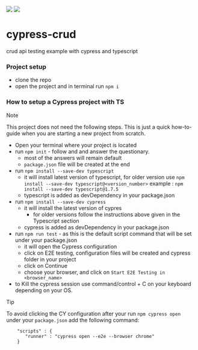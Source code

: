 [![](https://img.shields.io/badge/Typescript-blue?style=for-the-badge)](https://www.typescriptlang.org/) [![](https://img.shields.io/badge/cypress-green?style=for-the-badge)](https://www.cypress.io/)



# cypress-crud
crud api testing example with cypress and typescript

### Project setup
- clone the repo
- open the project and in terminal run `npm i`

### How to setup a Cypress project with TS

> [!NOTE]  
>This project does not need the following steps. This is just a quick how-to-guide when you are starting a new project from scratch.
- Open your terminal where your project is located
- run `npm init` - follow and and answer the questionary.
    - most of the answers will remain default
    - `package.json` file will be created at the end
- run `npm install --save-dev typescript` 
    - it will install latest version of typescript, for older version use
        `npm install --save-dev typescript@<version_number>`
        example : `npm install --save-dev typescript@1.7.5`
    - typescript is added as devDependency in your package.json
- run `npm install --save-dev cypress`
    - it will install the latest version of cypres
        - for older versions follow the instructions above given in the Typescript section
    - cypress is added as devDependency in your package.json
- run `npm run test` - as this is the default script command that will be set under your package.json
    - it will open the Cypress configuration
    - click on E2E testing, configuration files will be created and cypress folder in your project
    - click on Continue
    - choose your browser, and click on `Start E2E Testing in <browser_name>`
- to Kill the cypress session use command/control + C on your keyboard depending on your OS.

> [!TIP]
>To avoid clicking the CY configuration after your run `npm cypress open` under your `package.json` add the following command:
   
```
    "scripts" : {
       "runner" : "cypress open --e2e --browser chrome"
    }
```
